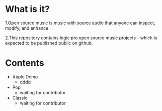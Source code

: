 # What is it?

1.Open source music is music with source audio that anyone can inspect, modify, and enhance.

2.This repository contains logic pro open source music projects - which is expected to be published public on github.

# Contents

* Apple Demo
  * dddd
* Pop
  * waiting for contributor
* Classic
  * waiting for contributor
